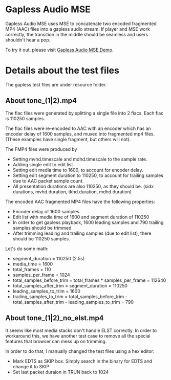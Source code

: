 # Gapless Audio MSE
Gapless Audio MSE uses MSE to concatenate two encoded fragmented MP4 (AAC) files 
into a gapless audio stream. If player and MSE work correctly, the transition in
the middle should be seamless and users shouldn't hear a pop.

To try it out, please visit [Gapless Audio MSE Demo](https://nzhang227.github.io/gapless_audio_mse/demo.html).

# Details about the test files
The gapless test files are under resource folder.

## About tone_(1|2).mp4
The flac files were generated by splitting a single file into 2 flacs.
Each flac is 110250 samples.

The flac files were re-encoded to AAC with an encoder which has an encoder delay
of 1600 samples, and muxed into fragmented mp4 files.
(These examples have single fragment, but others will not).

The FMP4 files were produced by
 * Setting mvhd.timescale and mdhd.timescale to the sample rate.
 * Adding single edit to edit list
 * Setting edit media time to 1600, to account for encoder delay.
 * Setting edit segment duration to 110250, to account for trailing samples due 
 to AAC packet sample count.
 * All presentation durations are also 110250, as they should be.
   (sidx durations, mvhd.duration, tkhd.duration, mdhd.duration)

The encoded AAC fragmented MP4 files have the following properties:
 * Encoder delay of 1600 samples.
 * Edit list with media time of 1600 and segment duration of 110250
 * In order to get gapless playback, 1600 leading samples and 790 trailing 
 samples should be trimmed
 * After trimming leading and trailing samples (due to edit list), there should 
 be 110250 samples.

Let's do some math:
* segment_duration = 110250 (2.5s)
* media_time =  1600
* total_frames = 110
* samples_per_frame = 1024
* total_samples_before_trim = total_frames * samples_per_frame = 112640
* total_samples_after_trim = segment_duration = 110250
* leading_samples_to_trim = 1600
* trailing_samples_to_trim = total_samples_before_trim - total_samples_after_trim - leading_samples_to_trim = 790

## About tone_(1|2)_no_elst.mp4
It seems like most media stacks don't handle ELST correctly. In order to workaround this, we have another test case to remove all the special features that browser can mess up on trimming. 

In order to do that, I manually changed the test files using a hex editor:
* Mark EDTS as SKIP box. Simply search in the binary for EDTS and change it to SKIP
* Set last packet duraion in TRUN back to 1024